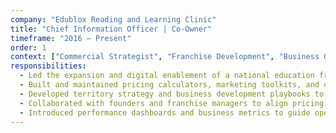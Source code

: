 ```yaml
---
company: "Edublox Reading and Learning Clinic"
title: "Chief Information Officer | Co-Owner"
timeframe: "2016 – Present"
order: 1
context: ["Commercial Strategist", "Franchise Development", "Business Growth"]
responsibilities:
  - Led the expansion and digital enablement of a national education franchise network—growing operations to over 40 locations with centralised tech, reporting, and marketing support.
  - Built and maintained pricing calculators, marketing toolkits, and onboarding systems to drive franchise acquisition, standardisation, and performance.
  - Developed territory strategy and business development playbooks to support regional growth while maintaining service consistency and brand equity.
  - Collaborated with founders and franchise managers to align pricing, operations, and promotional strategy with local customer segments and market maturity.
  - Introduced performance dashboards and business metrics to guide operations, increase visibility, and support strategic decision-making across the network.
---
```


